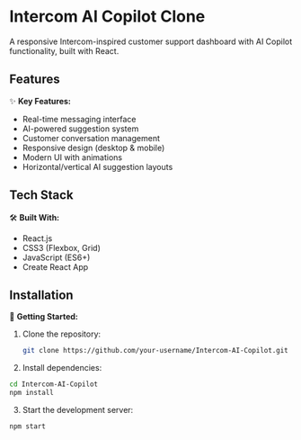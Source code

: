 # Intercom AI Copilot Clone

A responsive Intercom-inspired customer support dashboard with AI Copilot functionality, built with React.

## Features

✨ **Key Features:**
- Real-time messaging interface
- AI-powered suggestion system
- Customer conversation management
- Responsive design (desktop & mobile)
- Modern UI with animations
- Horizontal/vertical AI suggestion layouts

## Tech Stack

🛠 **Built With:**
- React.js
- CSS3 (Flexbox, Grid)
- JavaScript (ES6+)
- Create React App

## Installation

🚀 **Getting Started:**

1. Clone the repository:
   ```bash
   git clone https://github.com/your-username/Intercom-AI-Copilot.git

2. Install dependencies:

```bash
cd Intercom-AI-Copilot
npm install
```
3. Start the development server:

```bash
npm start
